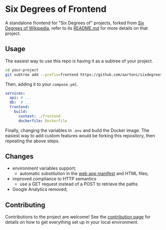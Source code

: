# Six Degrees of Frontend

A standalone frontend for "Six Degrees of" projects, forked from [Six Degrees of Wikipedia](https://www.sixdegreesofwikipedia.com/), refer to its [README.md](https://github.com/jwngr/sdow/blob/master/README.md) for more details on that project.

## Usage

The easiest way to use this repo is having it as a subtree of your project.

```sh
cd your-project
git subtree add --prefix=frontend https://github.com/aartoni/sixdegreesoffrontend.git main --squash
```

Then, adding it to your `compose.yml`.

```yml
services:
  api: # ...
  db:  # ...
  frontend:
    build:
      context: ./frontend
      dockerfile: Dockerfile
```

Finally, changing the variables in `.env` and build the Docker image. The easiest way to add custom features would be forking this repository, then repeating the above steps.

## Changes

- environment variables support;
    - automatic substitution in the [web app manifest](https://developer.mozilla.org/en-US/docs/Web/Manifest) and HTML files;
- improved compliance to HTTP semantics
  - use a GET request instead of a POST to retrieve the paths
- Google Analytics removed;

## Contributing

Contributions to the project are welcome! See the [contribution page](./.github/CONTRIBUTING.md) for
details on how to get everything set up in your local environment.
